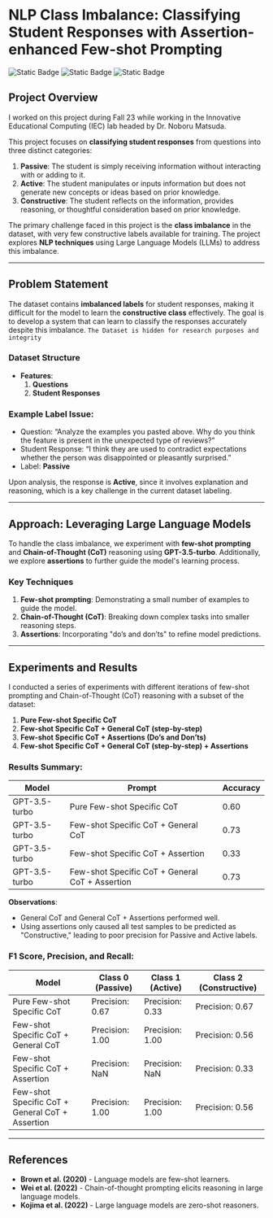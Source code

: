 # NLP Class Imbalance: Classifying Student Responses with Assertion-enhanced Few-shot Prompting
![Static Badge](https://img.shields.io/badge/Jupyter%20Notebook-orange?style=for-the-badge&logo=Jupyter&labelColor=black)
![Static Badge](https://img.shields.io/badge/NLP-blue?style=for-the-badge&logoColor=black&labelColor=yellow)
![Static Badge](https://img.shields.io/badge/Prompting%20(Few--shot)%20(Chain--of--thought)-purple?style=for-the-badge&labelColor=black)



## Project Overview
I worked on this project during Fall 23 while working in the Innovative Educational Computing (IEC) lab headed by Dr. Noboru Matsuda.

This project focuses on **classifying student responses** from questions into three distinct categories:
1. **Passive**: The student is simply receiving information without interacting with or adding to it.
2. **Active**: The student manipulates or inputs information but does not generate new concepts or ideas based on prior knowledge.
3. **Constructive**: The student reflects on the information, provides reasoning, or thoughtful consideration based on prior knowledge.

The primary challenge faced in this project is the **class imbalance** in the dataset, with very few constructive labels available for training. The project explores **NLP techniques** using Large Language Models (LLMs) to address this imbalance.

---

## Problem Statement

The dataset contains **imbalanced labels** for student responses, making it difficult for the model to learn the **constructive class** effectively. The goal is to develop a system that can learn to classify the responses accurately despite this imbalance.
```The Dataset is hidden for research purposes and integrity```

### Dataset Structure
- **Features**: 
  1. **Questions** 
  2. **Student Responses**
  
### Example Label Issue:
- Question: “Analyze the examples you pasted above. Why do you think the feature is present in the unexpected type of reviews?”
- Student Response: “I think they are used to contradict expectations whether the person was disappointed or pleasantly surprised.”
- Label: **Passive**

Upon analysis, the response is **Active**, since it involves explanation and reasoning, which is a key challenge in the current dataset labeling.

---

## Approach: Leveraging Large Language Models

To handle the class imbalance, we experiment with **few-shot prompting** and **Chain-of-Thought (CoT)** reasoning using **GPT-3.5-turbo**. Additionally, we explore **assertions** to further guide the model's learning process.

### Key Techniques
1. **Few-shot prompting**: Demonstrating a small number of examples to guide the model.
2. **Chain-of-Thought (CoT)**: Breaking down complex tasks into smaller reasoning steps.
3. **Assertions**: Incorporating "do’s and don’ts" to refine model predictions.

---

## Experiments and Results

I conducted a series of experiments with different iterations of few-shot prompting and Chain-of-Thought (CoT) reasoning with a subset of the dataset:

1. **Pure Few-shot Specific CoT** 
2. **Few-shot Specific CoT + General CoT (step-by-step)**
3. **Few-shot Specific CoT + Assertions (Do’s and Don’ts)**
4. **Few-shot Specific CoT + General CoT (step-by-step) + Assertions**

### Results Summary:

| Model                    | Prompt                              | Accuracy |
|---------------------------|-------------------------------------|----------|
| GPT-3.5-turbo              | Pure Few-shot Specific CoT          | 0.60     |
| GPT-3.5-turbo              | Few-shot Specific CoT + General CoT | 0.73     |
| GPT-3.5-turbo              | Few-shot Specific CoT + Assertion   | 0.33     |
| GPT-3.5-turbo              | Few-shot Specific CoT + General CoT + Assertion | 0.73 |

**Observations**:
- General CoT and General CoT + Assertions performed well.
- Using assertions only caused all test samples to be predicted as "Constructive," leading to poor precision for Passive and Active labels.

### F1 Score, Precision, and Recall:

| Model                      | Class 0 (Passive) | Class 1 (Active) | Class 2 (Constructive) |
|-----------------------------|------------------|------------------|------------------------|
| Pure Few-shot Specific CoT   | Precision: 0.67  | Precision: 0.33  | Precision: 0.67        |
| Few-shot Specific CoT + General CoT | Precision: 1.00 | Precision: 1.00 | Precision: 0.56        |
| Few-shot Specific CoT + Assertion | Precision: NaN  | Precision: NaN  | Precision: 0.33        |
| Few-shot Specific CoT + General CoT + Assertion | Precision: 1.00 | Precision: 1.00 | Precision: 0.56        |

---


## References

- **Brown et al. (2020)** - Language models are few-shot learners.
- **Wei et al. (2022)** - Chain-of-thought prompting elicits reasoning in large language models.
- **Kojima et al. (2022)** - Large language models are zero-shot reasoners.
